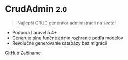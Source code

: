 # CrudAdmin <small>2.0</small>

> Najlepší CRUD generátor administrácii na svete!

- Podpora Laravel 5.4+
- Generuje plne funčné admin rozhranie podľa modelov
- Revolučné generovanie databázy bez migrácii

[GitHub](https://github.com/marekgogol/crudadmin/)
[Začíname](#Čo-je-to-crudadmin)
